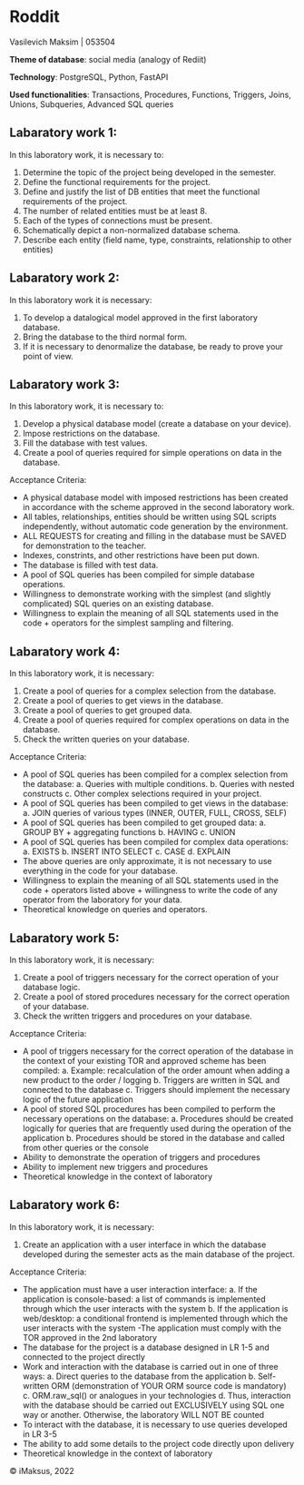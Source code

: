 # Roddit
 Vasilevich Maksim | 053504

**Theme of database**: social media (analogy of Rediit)

**Technology**: PostgreSQL, Python, FastAPI

**Used functionalities**: Transactions, Procedures, Functions, Triggers, Joins, Unions, Subqueries, Advanced SQL queries

## Labaratory work 1:
In this laboratory work, it is necessary to:
1. Determine the topic of the project being developed in the semester.
2. Define the functional requirements for the project.
3. Define and justify the list of DB entities that meet the functional requirements of the project.
4. The number of related entities must be at least 8.
5. Each of the types of connections must be present.
6. Schematically depict a non-normalized database schema.
7. Describe each entity (field name, type, constraints, relationship to other entities)

## Labaratory work 2:
In this laboratory work it is necessary:
1. To develop a datalogical model approved in the first laboratory database.
2. Bring the database to the third normal form.
3. If it is necessary to denormalize the database, be ready to prove your point of view.

## Labaratory work 3:
In this laboratory work, it is necessary to:
1. Develop a physical database model (create a database on your device).
2. Impose restrictions on the database.
3. Fill the database with test values.
4. Create a pool of queries required for simple operations on data in the database.

Acceptance Criteria:
- A physical database model with imposed restrictions has been created in accordance with the scheme approved in the second laboratory work.
- All tables, relationships, entities should be written using SQL scripts independently, without automatic code generation by the environment.
- ALL REQUESTS for creating and filling in the database must be SAVED for demonstration to the teacher.
- Indexes, constrints, and other restrictions have been put down.
- The database is filled with test data.
- A pool of SQL queries has been compiled for simple database operations.
- Willingness to demonstrate working with the simplest (and slightly complicated) SQL queries on an existing database.
- Willingness to explain the meaning of all SQL statements used in the code + operators for the simplest sampling and filtering.

## Labaratory work 4:
In this laboratory work, it is necessary:
1. Create a pool of queries for a complex selection from the database.
2. Create a pool of queries to get views in the database.
3. Create a pool of queries to get grouped data.
4. Create a pool of queries required for complex operations on data in the database.
5. Check the written queries on your database.

Acceptance Criteria:
- A pool of SQL queries has been compiled for a complex selection from the database:
a. Queries with multiple conditions.
b. Queries with nested constructs
c. Other complex selections required in your project.
- A pool of SQL queries has been compiled to get views in the database:
a. JOIN queries of various types (INNER, OUTER, FULL, CROSS, SELF)
- A pool of SQL queries has been compiled to get grouped data:
a. GROUP BY + aggregating functions
b. HAVING
c. UNION
- A pool of SQL queries has been compiled for complex data operations:
a. EXISTS
b. INSERT INTO SELECT
c. CASE
d. EXPLAIN
- The above queries are only approximate, it is not necessary to use everything in the code for your database.
- Willingness to explain the meaning of all SQL statements used in the code + operators listed above + willingness to write the code of any operator from the laboratory for your data.
- Theoretical knowledge on queries and operators.

## Labaratory work 5:
In this laboratory work, it is necessary:
1. Create a pool of triggers necessary for the correct operation of your database logic.
2. Create a pool of stored procedures necessary for the correct operation of your database.
3. Check the written triggers and procedures on your database.

Acceptance Criteria:
- A pool of triggers necessary for the correct operation of the database in the context of your existing TOR and approved scheme has been compiled:
a. Example: recalculation of the order amount when adding a new product to the order / logging
b. Triggers are written in SQL and connected to the database
c. Triggers should implement the necessary logic of the future application
- A pool of stored SQL procedures has been compiled to perform the necessary operations on the database:
a. Procedures should be created logically for queries that are frequently used during the operation of the application
b. Procedures should be stored in the database and called from other queries or the console
- Ability to demonstrate the operation of triggers and procedures
- Ability to implement new triggers and procedures
- Theoretical knowledge in the context of laboratory

## Labaratory work 6:
In this laboratory work, it is necessary:
1. Create an application with a user interface in which the database developed during the semester acts as the main database of the project.

Acceptance Criteria:
- The application must have a user interaction interface:
a. If the application is console-based: a list of commands is implemented through which the user interacts with the system
b. If the application is web/desktop: a conditional frontend is implemented through which the user interacts with the system
-The application must comply with the TOR approved in the 2nd laboratory
- The database for the project is a database designed in LR 1-5 and connected to the project directly
- Work and interaction with the database is carried out in one of three ways:
a. Direct queries to the database from the application
b. Self-written ORM (demonstration of YOUR ORM source code is mandatory)
c. ORM.raw_sql() or analogues in your technologies
d. Thus, interaction with the database should be carried out EXCLUSIVELY using SQL one way or another. Otherwise, the laboratory WILL NOT BE counted
- To interact with the database, it is necessary to use queries developed in LR 3-5
- The ability to add some details to the project code directly upon delivery
- Theoretical knowledge in the context of laboratory

© iMaksus, 2022
